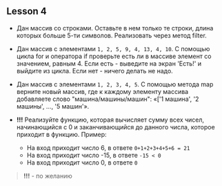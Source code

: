 ## Lesson 4

- Дан массив со строками. Оставьте в нем только те строки, длина которых больше 5-ти символов. Реализовать через метод filter.

- Дан массив с элементами `1, 2, 5, 9, 4, 13, 4, 10`. С помощью цикла for и оператора if проверьте есть ли в массиве элемент со значением, равным 4. Если есть - выведите на экран 'Есть!' и выйдите из цикла. Если нет - ничего делать не надо.

- Дан массив с элементами `1, 2, 3, 4, 5`. С помощью метода map верните новый массив, где к каждому элементу массива добавляете слово "машина/машины/машин": «['1 машина', '2 машины', ..., '5 машин'».

- **!!!** Реализуйте функцию, которая вычисляет сумму всех чисел, начинающийся с 0 и заканчивающийся до данного числа, которое приходит в функцию. Пример:
    - На вход приходит число 6, в ответе `0+1+2+3+4+5+6 = 21`
    - На вход приходит число -15, в ответе `-15 < 0`
    - На вход приходит число 0, в ответе `0`

> **!!!** - по желанию
